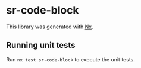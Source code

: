 # sr-code-block

This library was generated with [Nx](https://nx.dev).

## Running unit tests

Run `nx test sr-code-block` to execute the unit tests.
